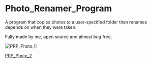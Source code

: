 
# Photo_Renamer_Program
A program that copies photos to a user-specified folder than renames depends on when they were taken.

Fully made by me, open source and almost bug free.


![PRP_Photo_1](https://user-images.githubusercontent.com/65924165/112435559-336d6800-8d45-11eb-9f71-fc7f48bcbdf3.png)!


[PRP_Photo_2](https://user-images.githubusercontent.com/65924165/112435601-3ec09380-8d45-11eb-82db-1c766c6deae0.png)
